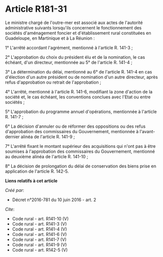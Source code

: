 # Article R181-31

Le ministre chargé de l'outre-mer est associé aux actes de l'autorité administrative suivants lorsqu'ils concernent le
fonctionnement des sociétés d'aménagement foncier et d'établissement rural constituées en Guadeloupe, en Martinique et à La
Réunion : 

1° L'arrêté accordant l'agrément, mentionné à l'article R. 141-3 ; 

2° L'approbation du choix du président élu et de la nomination, le cas échéant, d'un directeur, mentionnée au 5° de l'article
R. 141-4 ; 

3° La détermination du délai, mentionné au 6° de l'article R. 141-4 en cas d'élection d'un autre président ou de nomination
d'un autre directeur, après refus d'approbation ou retrait de l'approbation ; 

4° L'arrêté, mentionné à l'article R. 141-6, modifiant la zone d'action de la société et, le cas échéant, les conventions
conclues avec l'Etat ou entre sociétés ; 

5° L'approbation du programme annuel d'opérations, mentionnée à l'article R. 141-7 ; 

6° La décision d'annuler ou de réformer des oppositions ou des refus d'approbation des commissaires du Gouvernement,
mentionnée à l'avant-dernier alinéa de l'article R. 141-9 ; 

7° L'arrêté fixant le montant supérieur des acquisitions qui n'ont pas à être soumises à l'approbation des commissaires du
Gouvernement, mentionné au deuxième alinéa de l'article R. 141-10 ; 

8° La décision de prolongation du délai de conservation des biens prise en application de l'article R. 142-5.

**Liens relatifs à cet article**

_Créé par_:

  - Décret n°2016-781 du 10 juin 2016 - art. 2

_Cite_:

  - Code rural - art. R141-10 (V)
  - Code rural - art. R141-3 (V)
  - Code rural - art. R141-4 (V)
  - Code rural - art. R141-6 (V)
  - Code rural - art. R141-7 (V)
  - Code rural - art. R141-9 (V)
  - Code rural - art. R142-5 (V)
